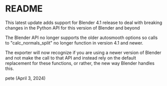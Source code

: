 # README

This latest update adds support for Blender 4.1 release to deal with 
breaking changes in the Python API for this version of Blender and beyond
	
The Blender API no longer supports the older autosmooth options so calls to 
"calc_normals_split" no longer function in version 4.1 and newer.

The exporter will now recognize if you are using a newer version of Blender 
and not make the call to that API and instead rely on the default replacement 
for these functions, or rather, the new way Blender handles this.

pete (April 3, 2024)
